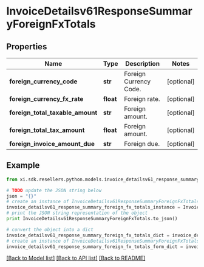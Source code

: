 # InvoiceDetailsv61ResponseSummaryForeignFxTotals


## Properties

Name | Type | Description | Notes
------------ | ------------- | ------------- | -------------
**foreign_currency_code** | **str** | Foreign Currency Code. | [optional] 
**foreign_currency_fx_rate** | **float** | Foreign rate. | [optional] 
**foreign_total_taxable_amount** | **str** | Foreign amount. | [optional] 
**foreign_total_tax_amount** | **float** | Foreign amount. | [optional] 
**foreign_invoice_amount_due** | **str** | Foreign due. | [optional] 

## Example

```python
from xi.sdk.resellers.python.models.invoice_detailsv61_response_summary_foreign_fx_totals import InvoiceDetailsv61ResponseSummaryForeignFxTotals

# TODO update the JSON string below
json = "{}"
# create an instance of InvoiceDetailsv61ResponseSummaryForeignFxTotals from a JSON string
invoice_detailsv61_response_summary_foreign_fx_totals_instance = InvoiceDetailsv61ResponseSummaryForeignFxTotals.from_json(json)
# print the JSON string representation of the object
print InvoiceDetailsv61ResponseSummaryForeignFxTotals.to_json()

# convert the object into a dict
invoice_detailsv61_response_summary_foreign_fx_totals_dict = invoice_detailsv61_response_summary_foreign_fx_totals_instance.to_dict()
# create an instance of InvoiceDetailsv61ResponseSummaryForeignFxTotals from a dict
invoice_detailsv61_response_summary_foreign_fx_totals_form_dict = invoice_detailsv61_response_summary_foreign_fx_totals.from_dict(invoice_detailsv61_response_summary_foreign_fx_totals_dict)
```
[[Back to Model list]](../README.md#documentation-for-models) [[Back to API list]](../README.md#documentation-for-api-endpoints) [[Back to README]](../README.md)


